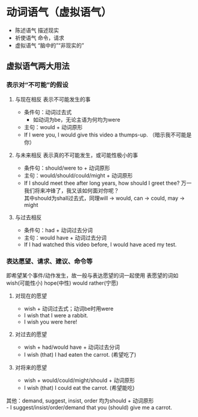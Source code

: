 # 动词语气（虚拟语气）

- 陈述语气
    描述现实
- 祈使语气
    命令，请求
- 虚拟语气
    “脑中的”“非现实的”

## 虚拟语气两大用法

### 表示对“不可能”的假设
1. 与现在相反
    表示不可能发生的事
    - 条件句：动词过去式  
        - 如动词为be，无论主语为何均为were
    - 主句：would + 动词原形
    - If I were you, I would give this video a thumps-up.
        （暗示我不可能是你）

2. 与未来相反
    表示真的不可能发生，或可能性极小的事
    - 条件句：should/were to + 动词原形
    - 主句：would/should/could/might + 动词原形
    - If I should meet thee after long years, how should I greet thee?
        万一我们将来冲锋了，我又该如何面对你呢？  
        其中should为shall过去式，同理will -> would, can -> could, may -> might

3. 与过去相反

    - 条件句：had + 动词过去分词
    - 主句：would have + 动词过去分词
    - If I had watched this video before, I would have aced my test.

### 表达愿望、请求、建议、命令等
即希望某个事件/动作发生，故一般与表达愿望的词一起使用
表愿望的词如wish(可能性小) hope(中性) would rather(宁愿)

1. 对现在的愿望
    - wish + 动词过去式；动词be时用were
    - I wish that I were a rabbit.
    - I wish you were here!

2. 对过去的愿望
    - wish + had/would have + 动词过去分词
    - I wish (that) I had eaten the carrot. (希望吃了)

3. 对将来的愿望
    - wish + would/could/might/should + 动词原形 
    - I wish (that) I could eat the carrot. (希望能吃)

其他：demand, suggest, insist, order  均为should + 动词原形  
    - I suggest/insist/order/demand that you (should) give me a carrot.

